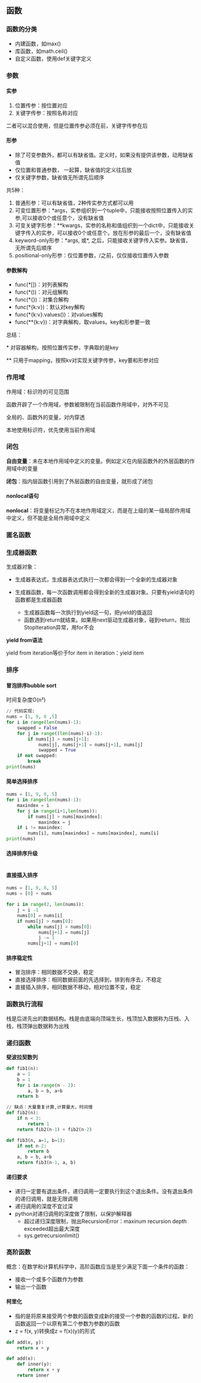 ## 函数

### 函数的分类

* 内建函数，如max()
* 库函数，如math.ceil()
* 自定义函数，使用def关键字定义

### 参数

#### 实参

1. 位置传参：按位置对应
2. 关键字传参：按照名称对应

二者可以混合使用，但是位置传参必须在前，关键字传参在后

#### 形参

* 除了可变参数外，都可以有缺省值。定义时，如果没有提供该参数，动用缺省值
* 仅位置和普通参数， 一起算，缺省值的定义往后放
* 仅关键字参数，缺省值无所谓先后顺序

共5种：

1. 普通形参：可以有缺省值，2种传实参方式都可以用
2. 可变位置形参：*args，实参组织到一个tuple中，只能接收按照位置传入的实参,可以接收0个或任意个，没有缺省值
3. 可变关键字形参：**kwargs，实参的名称和值组织到一个dict中，只能接收关键字传入的实参，可以接收0个或任意个。放在形参的最后一个，没有缺省值
4. keyword-only形参：\*args, 或\*, 之后，只能接收关键字传入实参。缺省值，无所谓先后顺序
5. positional-only形参：仅位置参数，/之前，仅仅接收位置传入参数

#### 参数解构

* func(\*[])：对列表解构
* func(\*())：对元组解构
* func(\*{})：对集合解构
* func(*{k:v})：默认对key解构
* func(*{k:v}.values())：对values解构
* func(**{k:v})：对字典解构，取values。key和形参要一致

总结：

\* 对容器解构，按照位置传实参，字典取的是key

\** 只用于mapping，按照kv对实现关键字传参，key要和形参对应

### 作用域

作用域：标识符的可见范围

函数开辟了一个作用域，参数被限制在当前函数作用域中，对外不可见

全局的、函数外的变量，对内穿透

本地使用标识符，优先使用当前作用域

### 闭包

**自由变量**：未在本地作用域中定义的变量。例如定义在内层函数外的外层函数的作用域中的变量

**闭包**：指内层函数引用到了外层函数的自由变量，就形成了闭包

#### nonlocal语句

**nonlocal**：将变量标记为不在本地作用域定义，而是在上级的某一级局部作用域中定义，但不能是全局作用域中定义

### 匿名函数

### 生成器函数

生成器对象：

* 生成器表达式，生成器表达式执行一次都会得到一个全新的生成器对象

* 生成器函数，每一次函数调用都会得到全新的生成器对象。只要有yield语句的函数都是生成器函数
  * 生成器函数每一次执行到yield这一句，把yield的值返回
  * 函数遇到return就结束。如果用next驱动生成器对象，碰到return，抛出StopIteration异常，用for不会

**yield from语法**

yield from iteration等价于for item in iteration：yield item

### 排序

#### 冒泡排序bubble sort

时间复杂度O(n²)

```python
// 代码实现:
nums = [1, 9, 8 ,5]
for i in range(len(nums)-1):
    swapped = False
    for j in range((len(nums)-i)-1):
        if nums[j] > nums[j+1]:
            nums[j], nums[j+1] = nums[j+1], nums[j]
            swapped = True
    if not swapped:
        break
print(nums)
```

#### 简单选择排序

```python
nums = [1, 9, 8, 5]
for i in range(len(nums)-1):
    maxindex = i
    for j in range(i+1,len(nums)):
        if nums[j] > nums[maxindex]:
            maxindex = j
    if i != maxindex:
        nums[i], nums[maxindex] = nums[maxindex], nums[i]
print(nums)
```

#### 选择排序升级

```python

```

#### 直接插入排序

```python
nums = [1, 9, 8, 5]
nums = [0] + nums

for i in range(2, len(nums)):
    j = i -1
    nums[0] = nums[i]
    if nums[j] > nums[0]:
        while nums[j] > nums[0]:
            nums[j+1] = nums[j]
            j -= 1
        nums[j+1] = nums[0]
```

#### 排序稳定性

* 冒泡排序：相同数据不交换，稳定
* 直接选择排序：相同数据前面的先选择到，排到有序去，不稳定
* 直接插入排序，相同数据不移动，相对位置不变，稳定

### 函数执行流程

栈是后进先出的数据结构。栈是由底端向顶端生长，栈顶加入数据称为压栈、入栈，栈顶弹出数据称为出栈

### 递归函数

**斐波拉契数列**

```python
def fib1(n):
	a = 1
    b = 1
    for i in range(n - 2):
        a, b = b, a+b
    return b
```

```python
// 缺点：大量重复计算,计算量大，时间慢
def fib2(n):
	if n < 3:
		return 1
	return fib2(n-1) + fib2(n-2)
```

```python
def fib3(n, a=1, b=1):
    if not n-2:
        return b
    a, b = b, a+b
    return fib3(n-1, a, b) 
```



#### 递归要求

* 递归一定要有退出条件，递归调用一定要执行到这个退出条件。没有退出条件的递归调用，就是无限调用
* 递归调用的深度不宜过深
* python对递归调用的深度做了限制，以保护解释器
  * 超过递归深度限制，抛出RecursionError：maxinum recursion depth exceeded超出最大深度
  * sys.getrecursionlimit()

### 高阶函数

概念：在数学和计算机科学中，高阶函数应当是至少满足下面一个条件的函数：

* 接收一个或多个函数作为参数
* 输出一个函数

#### 柯里化

* 指的是将原来接受两个参数的函数变成新的接受一个参数的函数的过程。新的函数返回一个以原有第二个参数为参数的函数
* z = f(x,  y)转换成z = f(x)(y)的形式

```python
def add(x, y):
	return x + y

def add(x):
    def inner(y):
        return x + y
    return inner
```

